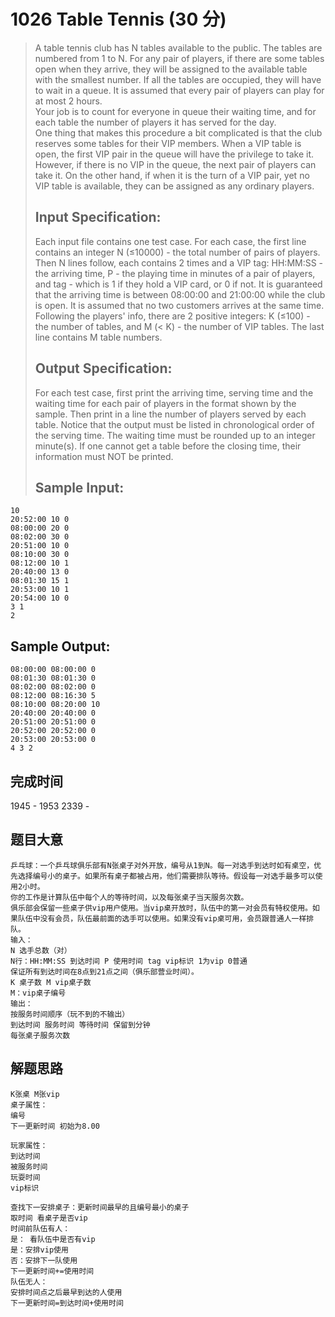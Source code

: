 # 1026 Table Tennis (30 分)  
> A table tennis club has N tables available to the public. The tables are numbered from 1 to N. For any pair of players, if there are some tables open when they arrive, they will be assigned to the available table with the smallest number. If all the tables are occupied, they will have to wait in a queue. It is assumed that every pair of players can play for at most 2 hours.  
> Your job is to count for everyone in queue their waiting time, and for each table the number of players it has served for the day.  
> One thing that makes this procedure a bit complicated is that the club reserves some tables for their VIP members. When a VIP table is open, the first VIP pair in the queue will have the privilege to take it. However, if there is no VIP in the queue, the next pair of players can take it. On the other hand, if when it is the turn of a VIP pair, yet no VIP table is available, they can be assigned as any ordinary players.  
> ## Input Specification:  
> Each input file contains one test case. For each case, the first line contains an integer N (≤10000) - the total number of pairs of players. Then N lines follow, each contains 2 times and a VIP tag: HH:MM:SS - the arriving time, P - the playing time in minutes of a pair of players, and tag - which is 1 if they hold a VIP card, or 0 if not. It is guaranteed that the arriving time is between 08:00:00 and 21:00:00 while the club is open. It is assumed that no two customers arrives at the same time. Following the players' info, there are 2 positive integers: K (≤100) - the number of tables, and M (< K) - the number of VIP tables. The last line contains M table numbers.  
> ## Output Specification:  
> For each test case, first print the arriving time, serving time and the waiting time for each pair of players in the format shown by the sample. Then print in a line the number of players served by each table. Notice that the output must be listed in chronological order of the serving time. The waiting time must be rounded up to an integer minute(s). If one cannot get a table before the closing time, their information must NOT be printed.  
> ## Sample Input:
```
10
20:52:00 10 0
08:00:00 20 0
08:02:00 30 0
20:51:00 10 0
08:10:00 30 0
08:12:00 10 1
20:40:00 13 0
08:01:30 15 1
20:53:00 10 1
20:54:00 10 0
3 1
2
```  
## Sample Output:
```
08:00:00 08:00:00 0
08:01:30 08:01:30 0
08:02:00 08:02:00 0
08:12:00 08:16:30 5
08:10:00 08:20:00 10
20:40:00 20:40:00 0
20:51:00 20:51:00 0
20:52:00 20:52:00 0
20:53:00 20:53:00 0
4 3 2
```
## 完成时间
1945 - 1953 2339 - 
## 题目大意
```
乒乓球：一个乒乓球俱乐部有N张桌子对外开放，编号从1到N。每一对选手到达时如有桌空，优先选择编号小的桌子。如果所有桌子都被占用，他们需要排队等待。假设每一对选手最多可以使用2小时。
你的工作是计算队伍中每个人的等待时间，以及每张桌子当天服务次数。
俱乐部会保留一些桌子供vip用户使用。当vip桌开放时，队伍中的第一对会员有特权使用。如果队伍中没有会员，队伍最前面的选手可以使用。如果没有vip桌可用，会员跟普通人一样排队。
输入：
N 选手总数（对） 
N行：HH:MM:SS 到达时间 P 使用时间 tag vip标识 1为vip 0普通
保证所有到达时间在8点到21点之间（俱乐部营业时间）。
K 桌子数 M vip桌子数
M：vip桌子编号
输出：
按服务时间顺序（玩不到的不输出）
到达时间 服务时间 等待时间 保留到分钟
每张桌子服务次数

```
## 解题思路
```
K张桌 M张vip
桌子属性：
编号
下一更新时间 初始为8.00

玩家属性：
到达时间
被服务时间
玩耍时间
vip标识

查找下一安排桌子：更新时间最早的且编号最小的桌子
取时间 看桌子是否vip
时间前队伍有人： 
是： 看队伍中是否有vip
是：安排vip使用
否：安排下一队使用
下一更新时间+=使用时间
队伍无人：
安排时间点之后最早到达的人使用
下一更新时间=到达时间+使用时间
```
